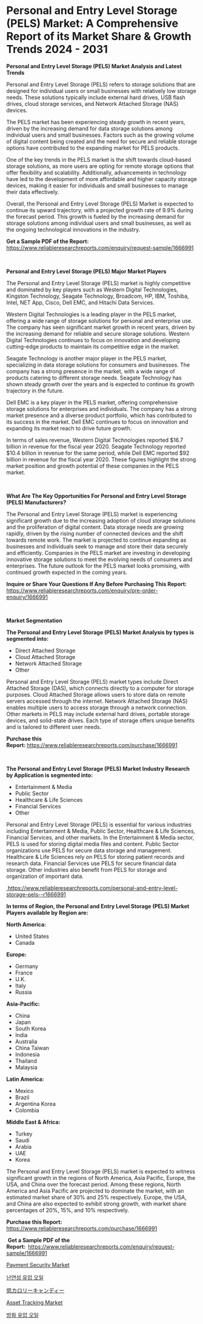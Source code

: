 <p><h1>Personal and Entry Level Storage (PELS) Market: A Comprehensive Report of its Market Share & Growth Trends 2024 - 2031</h1></p><p><strong>Personal and Entry Level Storage (PELS) Market Analysis and Latest Trends</strong></p>
<p><p>Personal and Entry Level Storage (PELS) refers to storage solutions that are designed for individual users or small businesses with relatively low storage needs. These solutions typically include external hard drives, USB flash drives, cloud storage services, and Network Attached Storage (NAS) devices.</p><p>The PELS market has been experiencing steady growth in recent years, driven by the increasing demand for data storage solutions among individual users and small businesses. Factors such as the growing volume of digital content being created and the need for secure and reliable storage options have contributed to the expanding market for PELS products.</p><p>One of the key trends in the PELS market is the shift towards cloud-based storage solutions, as more users are opting for remote storage options that offer flexibility and scalability. Additionally, advancements in technology have led to the development of more affordable and higher capacity storage devices, making it easier for individuals and small businesses to manage their data effectively.</p><p>Overall, the Personal and Entry Level Storage (PELS) Market is expected to continue its upward trajectory, with a projected growth rate of 9.9% during the forecast period. This growth is fueled by the increasing demand for storage solutions among individual users and small businesses, as well as the ongoing technological innovations in the industry.</p></p>
<p><strong>Get a Sample PDF of the Report:&nbsp;</strong> <a href="https://www.reliableresearchreports.com/enquiry/request-sample/1666991">https://www.reliableresearchreports.com/enquiry/request-sample/1666991</a></p>
<p>&nbsp;</p>
<p><strong>Personal and Entry Level Storage (PELS) Major Market Players</strong></p>
<p><p>The Personal and Entry Level Storage (PELS) market is highly competitive and dominated by key players such as Western Digital Technologies, Kingston Technology, Seagate Technology, Broadcom, HP, IBM, Toshiba, Intel, NET App, Cisco, Dell EMC, and Hitachi Data Services. </p><p>Western Digital Technologies is a leading player in the PELS market, offering a wide range of storage solutions for personal and enterprise use. The company has seen significant market growth in recent years, driven by the increasing demand for reliable and secure storage solutions. Western Digital Technologies continues to focus on innovation and developing cutting-edge products to maintain its competitive edge in the market.</p><p>Seagate Technology is another major player in the PELS market, specializing in data storage solutions for consumers and businesses. The company has a strong presence in the market, with a wide range of products catering to different storage needs. Seagate Technology has shown steady growth over the years and is expected to continue its growth trajectory in the future.</p><p>Dell EMC is a key player in the PELS market, offering comprehensive storage solutions for enterprises and individuals. The company has a strong market presence and a diverse product portfolio, which has contributed to its success in the market. Dell EMC continues to focus on innovation and expanding its market reach to drive future growth.</p><p>In terms of sales revenue, Western Digital Technologies reported $16.7 billion in revenue for the fiscal year 2020. Seagate Technology reported $10.4 billion in revenue for the same period, while Dell EMC reported $92 billion in revenue for the fiscal year 2020. These figures highlight the strong market position and growth potential of these companies in the PELS market.</p></p>
<p>&nbsp;</p>
<p><strong>What Are The Key Opportunities For Personal and Entry Level Storage (PELS) Manufacturers?</strong></p>
<p><p>The Personal and Entry Level Storage (PELS) market is experiencing significant growth due to the increasing adoption of cloud storage solutions and the proliferation of digital content. Data storage needs are growing rapidly, driven by the rising number of connected devices and the shift towards remote work. The market is projected to continue expanding as businesses and individuals seek to manage and store their data securely and efficiently. Companies in the PELS market are investing in developing innovative storage solutions to meet the evolving needs of consumers and enterprises. The future outlook for the PELS market looks promising, with continued growth expected in the coming years.</p></p>
<p><strong>Inquire or Share Your Questions If Any Before Purchasing This Report:</strong> <a href="https://www.reliableresearchreports.com/enquiry/pre-order-enquiry/1666991">https://www.reliableresearchreports.com/enquiry/pre-order-enquiry/1666991</a></p>
<p>&nbsp;</p>
<p><strong>Market Segmentation</strong></p>
<p><strong>The Personal and Entry Level Storage (PELS) Market Analysis by types is segmented into:</strong></p>
<p><ul><li>Direct Attached Storage</li><li>Cloud Attached Storage</li><li>Network Attached Storage</li><li>Other</li></ul></p>
<p><p>Personal and Entry Level Storage (PELS) market types include Direct Attached Storage (DAS), which connects directly to a computer for storage purposes. Cloud Attached Storage allows users to store data on remote servers accessed through the internet. Network Attached Storage (NAS) enables multiple users to access storage through a network connection. Other markets in PELS may include external hard drives, portable storage devices, and solid-state drives. Each type of storage offers unique benefits and is tailored to different user needs.</p></p>
<p><strong>Purchase this Report:&nbsp;</strong><a href="https://www.reliableresearchreports.com/purchase/1666991">https://www.reliableresearchreports.com/purchase/1666991</a></p>
<p>&nbsp;</p>
<p><strong>The Personal and Entry Level Storage (PELS) Market Industry Research by Application is segmented into:</strong></p>
<p><ul><li>Entertainment & Media</li><li>Public Sector</li><li>Healthcare & Life Sciences</li><li>Financial Services</li><li>Other</li></ul></p>
<p><p>Personal and Entry Level Storage (PELS) is essential for various industries including Entertainment & Media, Public Sector, Healthcare & Life Sciences, Financial Services, and other markets. In the Entertainment & Media sector, PELS is used for storing digital media files and content. Public Sector organizations use PELS for secure data storage and management. Healthcare & Life Sciences rely on PELS for storing patient records and research data. Financial Services use PELS for secure financial data storage. Other industries also benefit from PELS for storage and organization of important data.</p></p>
<p><a href="https://www.reliableresearchreports.com/personal-and-entry-level-storage-pels--r1666991">&nbsp;https://www.reliableresearchreports.com/personal-and-entry-level-storage-pels--r1666991</a></p>
<p><strong>In terms of Region, the Personal and Entry Level Storage (PELS) Market Players available by Region are:</strong></p>
<p>
    <p> <strong> North America: </strong>
        <ul>
            <li>United States</li>
            <li>Canada</li>
        </ul>
        </p> 
    <p> <strong> Europe: </strong>
        <ul>
            <li>Germany</li>
            <li>France</li>
            <li>U.K.</li>
            <li>Italy</li>
            <li>Russia</li>
        </ul>
        </p> 
    <p> <strong> Asia-Pacific: </strong>
        <ul>
            <li>China</li>
            <li>Japan</li>
            <li>South Korea</li>
            <li>India</li>
            <li>Australia</li>
            <li>China Taiwan</li>
            <li>Indonesia</li>
            <li>Thailand</li>
            <li>Malaysia</li>
        </ul>
        </p> 
    <p> <strong> Latin America: </strong>
        <ul>
            <li>Mexico</li>
            <li>Brazil</li>
            <li>Argentina Korea</li>
            <li>Colombia</li>
        </ul>
        </p> 
    <p> <strong> Middle East & Africa: </strong>
        <ul>
            <li>Turkey</li>
            <li>Saudi</li>
            <li>Arabia</li>
            <li>UAE</li>
            <li>Korea</li>
        </ul>
    </p>
    </p>
<p><p>The Personal and Entry Level Storage (PELS) market is expected to witness significant growth in the regions of North America, Asia Pacific, Europe, the USA, and China over the forecast period. Among these regions, North America and Asia Pacific are projected to dominate the market, with an estimated market share of 30% and 25% respectively. Europe, the USA, and China are also expected to exhibit strong growth, with market share percentages of 20%, 15%, and 10% respectively.</p></p>
<p><strong>Purchase this Report: </strong><a href="https://www.reliableresearchreports.com/purchase/1666991">https://www.reliableresearchreports.com/purchase/1666991</a></p>
<p>&nbsp;<strong>Get a Sample PDF of the Report:&nbsp;&nbsp;</strong><a href="https://www.reliableresearchreports.com/enquiry/request-sample/1666991">https://www.reliableresearchreports.com/enquiry/request-sample/1666991</a></p>
<p><strong></strong></p>
<p><p><a href="https://github.com/BriaAbshire/Market-Research-Report-List-1/blob/main/payment-security-market.md">Payment Security Market</a></p><p><a href="https://github.com/mduzzalmduzzal601/Market-Research-Report-List-2/blob/main/622707485854.md">난연성 유압 오일</a></p><p><a href="https://github.com/JessKilback/Market-Research-Report-List-2/blob/main/103469268710.md">低カロリーキャンディー</a></p><p><a href="https://github.com/carlLane655/Market-Research-Report-List-1/blob/main/asset-tracking-market.md">Asset Tracking Market</a></p><p><a href="https://github.com/tukangkrupk/Market-Research-Report-List-2/blob/main/589647685855.md">방화 유압 오일</a></p></p>